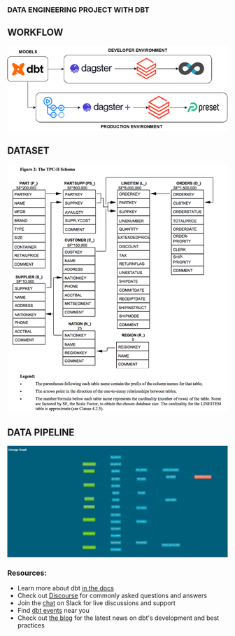 ### DATA ENGINEERING PROJECT WITH DBT

## WORKFLOW
<img src="images/workflow.png" width="700" />

## DATASET
<img src="images/tpch_schema.png" width="700" />

## DATA PIPELINE
<img src="images/pipeline.png" width="700" />


### Resources:
- Learn more about dbt [in the docs](https://docs.getdbt.com/docs/introduction)
- Check out [Discourse](https://discourse.getdbt.com/) for commonly asked questions and answers
- Join the [chat](https://community.getdbt.com/) on Slack for live discussions and support
- Find [dbt events](https://events.getdbt.com) near you
- Check out [the blog](https://blog.getdbt.com/) for the latest news on dbt's development and best practices

